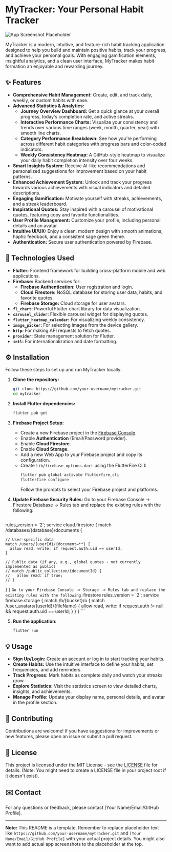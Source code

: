 # MyTracker: Your Personal Habit Tracker

![App Screenshot Placeholder](https://via.placeholder.com/800x400?text=MyTracker+App+Screenshots)

MyTracker is a modern, intuitive, and feature-rich habit tracking application designed to help you build and maintain positive habits, track your progress, and achieve your personal goals. With engaging gamification elements, insightful analytics, and a clean user interface, MyTracker makes habit formation an enjoyable and rewarding journey.

## ✨ Features

*   **Comprehensive Habit Management:** Create, edit, and track daily, weekly, or custom habits with ease.
*   **Advanced Statistics & Analytics:**
    *   **Journey Overview Dashboard:** Get a quick glance at your overall progress, today's completion rate, and active streaks.
    *   **Interactive Performance Charts:** Visualize your consistency and trends over various time ranges (week, month, quarter, year) with smooth line charts.
    *   **Category Performance Breakdown:** See how you're performing across different habit categories with progress bars and color-coded indicators.
    *   **Weekly Consistency Heatmap:** A GitHub-style heatmap to visualize your daily habit completion intensity over four weeks.
*   **Smart Insights System:** Receive AI-like recommendations and personalized suggestions for improvement based on your habit patterns.
*   **Enhanced Achievement System:** Unlock and track your progress towards various achievements with visual indicators and detailed descriptions.
*   **Engaging Gamification:** Motivate yourself with streaks, achievements, and a streak leaderboard.
*   **Inspirational Quotes:** Stay inspired with a carousel of motivational quotes, featuring copy and favorite functionalities.
*   **User Profile Management:** Customize your profile, including personal details and an avatar.
*   **Intuitive UI/UX:** Enjoy a clean, modern design with smooth animations, haptic feedback, and a consistent sage green theme.
*   **Authentication:** Secure user authentication powered by Firebase.

## 🚀 Technologies Used

*   **Flutter:** Frontend framework for building cross-platform mobile and web applications.
*   **Firebase:** Backend services for:
    *   **Firebase Authentication:** User registration and login.
    *   **Cloud Firestore:** NoSQL database for storing user data, habits, and favorite quotes.
    *   **Firebase Storage:** Cloud storage for user avatars.
*   **`fl_chart`:** Powerful Flutter chart library for data visualization.
*   **`carousel_slider`:** Flexible carousel widget for displaying quotes.
*   **`flutter_heatmap_calendar`:** For visualizing weekly consistency.
*   **`image_picker`:** For selecting images from the device gallery.
*   **`http`:** For making API requests to fetch quotes.
*   **`provider`:** State management solution for Flutter.
*   **`intl`:** For internationalization and date formatting.

## ⚙️ Installation

Follow these steps to set up and run MyTracker locally:

1.  **Clone the repository:**
    ```bash
    git clone https://github.com/your-username/mytracker.git
    cd mytracker
    ```

2.  **Install Flutter dependencies:**
    ```bash
    flutter pub get
    ```

3.  **Firebase Project Setup:**
    *   Create a new Firebase project in the [Firebase Console](https://console.firebase.google.com/).
    *   Enable **Authentication** (Email/Password provider).
    *   Enable **Cloud Firestore**.
    *   Enable **Cloud Storage**.
    *   Add a new Web App to your Firebase project and copy its configuration.
    *   Create `lib/firebase_options.dart` using the FlutterFire CLI:
        ```bash
        flutter pub global activate flutterfire_cli
        flutterfire configure
        ```
        Follow the prompts to select your Firebase project and platforms.

4.  **Update Firebase Security Rules:**
    Go to your Firebase Console -> Firestore Database -> Rules tab and replace the existing rules with the following:
    ```firestore
rules_version = '2';
service cloud.firestore {
  match /databases/{database}/documents {

    // User-specific data
    match /users/{userId}/{document=**} {
      allow read, write: if request.auth.uid == userId;
    }

    // Public data (if any, e.g., global quotes - not currently implemented as public)
    // match /public_collection/{documentId} {
    //   allow read: if true;
    // }
  }
}
    ```
    Go to your Firebase Console -> Storage -> Rules tab and replace the existing rules with the following:
    ```firestore
rules_version = '2';
service firebase.storage {
  match /b/{bucket}/o {
    match /user_avatars/{userId}/{fileName} {
      allow read, write: if request.auth != null && request.auth.uid == userId;
    }
  }
}
    ```

5.  **Run the application:**
    ```bash
    flutter run
    ```

## 💡 Usage

*   **Sign Up/Login:** Create an account or log in to start tracking your habits.
*   **Create Habits:** Use the intuitive interface to define your habits, set frequencies, and add reminders.
*   **Track Progress:** Mark habits as complete daily and watch your streaks grow.
*   **Explore Statistics:** Visit the statistics screen to view detailed charts, insights, and achievements.
*   **Manage Profile:** Update your display name, personal details, and avatar in the profile section.

## 🤝 Contributing

Contributions are welcome! If you have suggestions for improvements or new features, please open an issue or submit a pull request.

## 📄 License

This project is licensed under the MIT License - see the [LICENSE](LICENSE) file for details. (Note: You might need to create a LICENSE file in your project root if it doesn't exist).

## ✉️ Contact

For any questions or feedback, please contact [Your Name/Email/GitHub Profile].

---

**Note:** This README is a template. Remember to replace placeholder text like `https://github.com/your-username/mytracker.git` and `[Your Name/Email/GitHub Profile]` with your actual project details. You might also want to add actual app screenshots to the placeholder at the top.